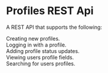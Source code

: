 # Profiles REST Api

A REST API that supports the following:

Creating new profiles.  
Logging in with a profile.  
Adding profile status updates.  
Viewing users profile fields.  
Searching for users profiles.  
